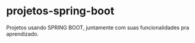 # projetos-spring-boot

Projetos usando SPRING BOOT, juntamente com suas funcionalidades pra aprendizado. 
